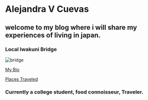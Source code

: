  
# Alejandra V Cuevas 
##  welcome to my blog where i will share my experiences of living in japan.
### Local Iwakuni Bridge 

![bridge](http://www.japan-guide.com/g2/6177_03.jpg)

[My Bio](bio.html)

[Places Traveled](index.html) 

### Currently a college student, food connoisseur, Traveler. 


